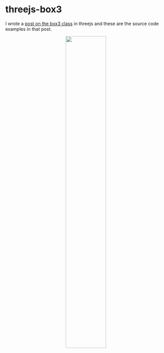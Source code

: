 # threejs-box3

I wrote a [post on the box3 class](https://dustinpfister.github.io/2022/05/09/threejs-box3/) in threejs and these are the source code examples in that post.


<div align="center">
      <a href="https://www.youtube.com/watch?v=9H3OmGlsdzc">
         <img src="https://img.youtube.com/vi/9H3OmGlsdzc/0.jpg" style="width:50%;">
      </a>
</div>
